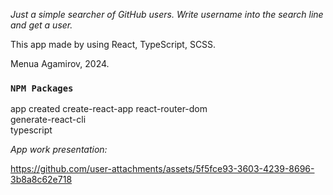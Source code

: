_Just a simple searcher of GitHub users. Write username into the search line and get a user._

This app made by using React, TypeScript, SCSS.

Menua Agamirov, 2024.

### `NPM Packages`

app created create-react-app
react-router-dom  
generate-react-cli  
typescript  


_App work presentation:_

https://github.com/user-attachments/assets/5f5fce93-3603-4239-8696-3b8a8c62e718

